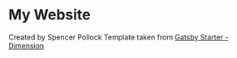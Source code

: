 # My Website

Created by Spencer Pollock
Template taken from [Gatsby Starter - Dimension](https://github.com/codebushi/gatsby-starter-dimension)